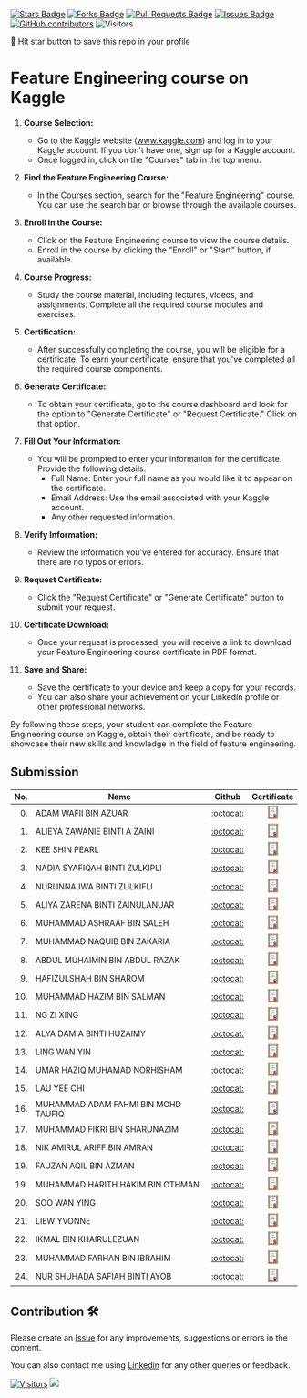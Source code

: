 
<a href="https://github.com/drshahizan/Python_EDA/stargazers"><img src="https://img.shields.io/github/stars/drshahizan/Python_EDA" alt="Stars Badge"/></a>
<a href="https://github.com/drshahizan/Python_EDA/network/members"><img src="https://img.shields.io/github/forks/drshahizan/Python_EDA" alt="Forks Badge"/></a>
<a href="https://github.com/drshahizan/Python_EDA/pulls"><img src="https://img.shields.io/github/issues-pr/drshahizan/Python_EDA" alt="Pull Requests Badge"/></a>
<a href="https://github.com/drshahizan/Python_EDA/issues"><img src="https://img.shields.io/github/issues/drshahizan/Python_EDA" alt="Issues Badge"/></a>
<a href="https://github.com/drshahizan/Python_EDA/graphs/contributors"><img alt="GitHub contributors" src="https://img.shields.io/github/contributors/drshahizan/Python_EDA?color=2b9348"></a>
![Visitors](https://api.visitorbadge.io/api/visitors?path=https%3A%2F%2Fgithub.com%2Fdrshahizan%2FPython_EDA&labelColor=%23d9e3f0&countColor=%23697689&style=flat)

🌟 Hit star button to save this repo in your profile

# Feature Engineering course on Kaggle

1. **Course Selection:**
   - Go to the Kaggle website (www.kaggle.com) and log in to your Kaggle account. If you don't have one, sign up for a Kaggle account.
   - Once logged in, click on the "Courses" tab in the top menu.

2. **Find the Feature Engineering Course:**
   - In the Courses section, search for the "Feature Engineering" course. You can use the search bar or browse through the available courses.

3. **Enroll in the Course:**
   - Click on the Feature Engineering course to view the course details.
   - Enroll in the course by clicking the "Enroll" or "Start" button, if available.

4. **Course Progress:**
   - Study the course material, including lectures, videos, and assignments. Complete all the required course modules and exercises.

5. **Certification:**
   - After successfully completing the course, you will be eligible for a certificate. To earn your certificate, ensure that you've completed all the required course components.

6. **Generate Certificate:**
   - To obtain your certificate, go to the course dashboard and look for the option to "Generate Certificate" or "Request Certificate." Click on that option.

7. **Fill Out Your Information:**
   - You will be prompted to enter your information for the certificate. Provide the following details:
     - Full Name: Enter your full name as you would like it to appear on the certificate.
     - Email Address: Use the email associated with your Kaggle account.
     - Any other requested information.

8. **Verify Information:**
   - Review the information you've entered for accuracy. Ensure that there are no typos or errors.

9. **Request Certificate:**
   - Click the "Request Certificate" or "Generate Certificate" button to submit your request.

10. **Certificate Download:**
    - Once your request is processed, you will receive a link to download your Feature Engineering course certificate in PDF format.

11. **Save and Share:**
    - Save the certificate to your device and keep a copy for your records.
    - You can also share your achievement on your LinkedIn profile or other professional networks.

By following these steps, your student can complete the Feature Engineering course on Kaggle, obtain their certificate, and be ready to showcase their new skills and knowledge in the field of feature engineering.

## Submission

| No.  | Name | Github |Certificate | 
| ---: | ----------------------------------------- | :----------------------: | :----------------------: | 
| 0.   | ADAM WAFII BIN AZUAR                      |  [:octocat:](https://github.com/Jokeryde) |<a href="https://www.credly.com/badges/4bc350fe-4dac-48eb-8ffa-123835bacef4/public_url"><img src="../../images/certificate.svg" width="24px" height="24px"></a> | 
| 1.   | ALIEYA ZAWANIE BINTI A ZAINI                     |  [:octocat:](https://github.com/Jokeryde) |<a href="https://www.credly.com/badges/4bc350fe-4dac-48eb-8ffa-123835bacef4/public_url"><img src="../../images/certificate.svg" width="24px" height="24px"></a> | 
| 2.   | KEE SHIN PEARL                     |  [:octocat:](https://github.com/shinpearll) |<a href="https://www.kaggle.com/learn/certification/spearll/feature-engineering"><img src="../../images/certificate.svg" width="24px" height="24px"></a> |
| 3.   | NADIA SYAFIQAH BINTI ZULKIPLI                     |  [:octocat:](https://github.com/nadiamel) |<a href="https://github.com/drshahizan/Python_EDA/assets/87573002/53f6dafa-e512-4b6b-8ead-571c97ad3fcc"><img src="../../images/certificate.svg" width="24px" height="24px"></a> | 
| 4.   | NURUNNAJWA BINTI ZULKIFLI                    |  [:octocat:](https://github.com/Nurunnajwa12) |<a href="https://github.com/Nurunnajwa12/Kaggle-Certificate/blob/main/README.md"><img src="../../images/certificate.svg" width="24px" height="24px"></a> | 
| 5.   | ALIYA ZARENA BINTI ZAINULANUAR                   |  [:octocat:](https://github.com/al1yaz) |<a href ="https://github.com/drshahizan/Python_EDA/assets/121778984/1bd874bb-bdd9-4757-812b-e426df2a6ea7"><img src="../../images/certificate.svg" width="24px" height="24px"></a> |
| 6.   | MUHAMMAD ASHRAAF BIN SALEH                  |  [:octocat:](https://github.com/AshraafSaleh) |<a href ="https://github.com/drshahizan/Python_EDA/assets/146650043/c4200055-584e-4db1-8b73-a74925fcee02"><img src="../../images/certificate.svg" width="24px" height="24px"></a> |
| 7.   | MUHAMMAD NAQUIB BIN ZAKARIA                  |  [:octocat:](https://github.com/nqbzkr01) |<a href ="https://github.com/drshahizan/Python_EDA/assets/92329710/82913a11-79b5-4faa-a32c-cd69d3f832a9"><img src="../../images/certificate.svg" width="24px" height="24px"></a> |
| 8.   | ABDUL MUHAIMIN BIN ABDUL RAZAK                  |  [:octocat:](https://github.com/Muhaimin005) |<a href ="https://github.com/drshahizan/Python_EDA/assets/94117041/ef648f85-ca18-43cf-be87-5b500c98142d"><img src="../../images/certificate.svg" width="24px" height="24px"></a> |
| 9.   | HAFIZULSHAH BIN SHAROM |  [:octocat:](https://github.com/Hafizulshah) |<a href ="https://github.com/drshahizan/Python_EDA/assets/146704678/63cff9c3-0d0e-4134-bf74-774a4e3ab585"><img src="../../images/certificate.svg" width="24px" height="24px"></a> |
| 10.   | MUHAMMAD HAZIM BIN SALMAN |  [:octocat:](https://github.com/hazimSalman) |<a href ="https://github.com/drshahizan/Python_EDA/assets/146742288/ee7bf731-6f9c-4eb8-81ce-5cea6d219c17"><img src="../../images/certificate.svg" width="24px" height="24px"></a> |
| 11.   | NG ZI XING |  [:octocat:](https://github.com/ngzxing) |<a href ="https://github.com/drshahizan/Python_EDA/assets/92634733/87cde7e0-b72c-411c-af29-4eb6b879215e"><img src="../../images/certificate.svg" width="24px" height="24px"></a> |
| 12.   | ALYA DAMIA BINTI HUZAIMY |  [:octocat:](https://github.com/alydmia) |<a href ="https://github.com/drshahizan/Python_EDA/assets/146603392/24fafc57-7c96-4c89-9ee7-cbd678618904/"><img src="../../images/certificate.svg" width="24px" height="24px"></a> |
| 13.   | LING WAN YIN |  [:octocat:](https://github.com/WanYin0704) |<a href ="https://github.com/drshahizan/Python_EDA/assets/146581747/92e391e5-b447-4c08-814f-b22bffaa2f75/"><img src="../../images/certificate.svg" width="24px" height="24px"></a> |
| 14.   | UMAR HAZIQ MUHAMAD NORHISHAM |  [:octocat:](https://github.com/umarhaziq) |<a href ="https://www.kaggle.com/learn/certification/marsssziq/feature-engineering"><img src="../../images/certificate.svg" width="24px" height="24px"></a> |
| 15.   | LAU YEE CHI |  [:octocat:](https://github.com/faustinalyc) |<a href ="https://github.com/drshahizan/Python_EDA/assets/117002004/40a0e68d-99fc-424c-8527-26cbcdfc0cbd"><img src="../../images/certificate.svg" width="24px" height="24px"></a> |
| 16.   | MUHAMMAD ADAM FAHMI BIN MOHD TAUFIQ                     |  [:octocat:](https://github.com/adamochie) |<a href="https://www.credly.com/badges/4bc350fe-4dac-48eb-8ffa-123835bacef4/public_url"><img src="../../images/certificate.svg" width="24px" height="24px"></a> | 
| 17.   | MUHAMMAD FIKRI BIN SHARUNAZIM |  [:octocat:](https://github.com/fkrshrnzm) |<a href="https://www.kaggle.com/learn/certification/fkrshrnzm/feature-engineering"><img src="../../images/certificate.svg" width="24px" height="24px"></a> |
| 18.   | NIK AMIRUL ARIFF BIN AMRAN |  [:octocat:](https://github.com/NikAmirulAriff) |<a href="https://www.kaggle.com/learn/certification/nikamirulariff/feature-engineering"><img src="../../images/certificate.svg" width="24px" height="24px"></a> |
| 19.   | FAUZAN AQIL BIN AZMAN |  [:octocat:](https://github.com/FauzanAqil26) |<a href="https://www.kaggle.com/learn/certification/fauzanaqil26/feature-engineering"><img src="../../images/certificate.svg" width="24px" height="24px"></a> |
| 19.   | MUHAMMAD HARITH HAKIM BIN OTHMAN |  [:octocat:](https://github.com/harithothman) |<a href="https://www.kaggle.com/learn/certification/harithothman/feature-engineering"><img src="../../images/certificate.svg" width="24px" height="24px"></a> |
| 20.   | SOO WAN YING|  [:octocat:](https://github.com/soowanying) |<a href="https://www.kaggle.com/learn/certification/swyin1/feature-engineering"><img src="../../images/certificate.svg" width="24px" height="24px"></a> |
| 21.   | LIEW YVONNE|  [:octocat:](https://github.com/Yvonneee24) |<a href="https://github.com/drshahizan/Python_EDA/assets/106257072/56ecd3bb-954a-4ea5-aa2f-9b8ac8c2c2dd"><img src="../../images/certificate.svg" width="24px" height="24px"></a> |
| 22.   | IKMAL BIN KHAIRULEZUAN|  [:octocat:](https://github.com/Ikkha02) |<a href="https://www.kaggle.com/learn/certification/ikmal2002/feature-engineering"><img src="../../images/certificate.svg" width="24px" height="24px"></a> |
| 23.   | MUHAMMAD FARHAN BIN IBRAHIM|  [:octocat:](https://github.com/farhanibrhim) |<a href="https://www.kaggle.com/learn/certification/farhanibrhim/feature-engineering"><img src="../../images/certificate.svg" width="24px" height="24px"></a> |
| 24.   | NUR SHUHADA SAFIAH BINTI AYOB|  [:octocat:](https://github.com/ShuhadaSafiah) |<a href="https://github.com/ShuhadaSafiah/Certificate-Kaggle/blob/main/Nur%20Shuhada%20Safiah%20Binti%20Ayob%20-%20Feature%20Engineering.png"><img src="../../images/certificate.svg" width="24px" height="24px"></a> |


## Contribution 🛠️
Please create an [Issue](https://github.com/drshahizan/Python_EDA/issues) for any improvements, suggestions or errors in the content.

You can also contact me using [Linkedin](https://www.linkedin.com/in/drshahizan/) for any other queries or feedback.

[![Visitors](https://api.visitorbadge.io/api/visitors?path=https%3A%2F%2Fgithub.com%2Fdrshahizan&labelColor=%23697689&countColor=%23555555&style=plastic)](https://visitorbadge.io/status?path=https%3A%2F%2Fgithub.com%2Fdrshahizan)
![](https://hit.yhype.me/github/profile?user_id=81284918)


